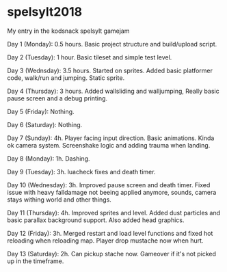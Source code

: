 # spelsylt2018
My entry in the kodsnack spelsylt gamejam

Day 1 (Monday): 0.5 hours. Basic project structure and build/upload script.

Day 2 (Tuesday): 1 hour. Basic tileset and simple test level.

Day 3 (Wednsday): 3.5 hours. Started on sprites. Added basic platformer code, walk/run and jumping. Static sprite.

Day 4 (Thursday): 3 hours. Added wallsliding and walljumping, Really basic pause screen and a debug printing.

Day 5 (Friday): Nothing.

Day 6 (Saturday): Nothing.

Day 7 (Sunday): 4h. Player facing input direction. Basic animations. Kinda ok camera system. Screenshake logic and adding trauma when landing.

Day 8 (Monday): 1h. Dashing.

Day 9 (Tuesday): 3h. luacheck fixes and death timer.

Day 10 (Wednesday): 3h. Improved pause screen and death timer. Fixed issue with heavy falldamage not beeing applied anymore, sounds, camera stays withing world and other things.

Day 11 (Thursday): 4h. Improved sprites and level. Added dust particles and basic parallax background support. Also added head graphics.

Day 12 (Friday): 3h. Merged restart and load level functions and fixed hot reloading when reloading map. Player drop mustache now when hurt.

Day 13 (Saturday): 2h. Can pickup stache now. Gameover if it's not picked up in the timeframe.
